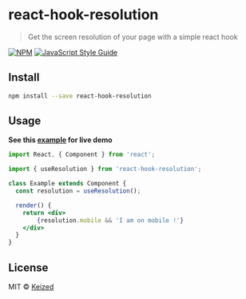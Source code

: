 # react-hook-resolution

> Get the screen resolution of your page with a simple react hook

[![NPM](https://img.shields.io/npm/v/react-hook-resolution.svg)](https://www.npmjs.com/package/react-hook-resolution) [![JavaScript Style Guide](https://img.shields.io/badge/code_style-standard-brightgreen.svg)](https://standardjs.com)

## Install

```bash
npm install --save react-hook-resolution
```

## Usage

**See this [example](https://keized.github.io/react-hook-resolution/) for live demo**

```jsx
import React, { Component } from 'react';

import { useResolution } from 'react-hook-resolution';

class Example extends Component {
  const resolution = useResolution();

  render() {
    return <div>
        {resolution.mobile && 'I am on mobile !'}
    </div>
  }
}
```

## License

MIT © [Keized](https://github.com/Keized)
